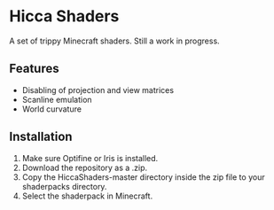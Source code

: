 # Hicca Shaders

A set of trippy Minecraft shaders. Still a work in progress.

## Features

- Disabling of projection and view matrices
- Scanline emulation
- World curvature

## Installation

1. Make sure Optifine or Iris is installed.
2. Download the repository as a .zip.
3. Copy the HiccaShaders-master directory inside the zip file to your shaderpacks directory.
4. Select the shaderpack in Minecraft.
